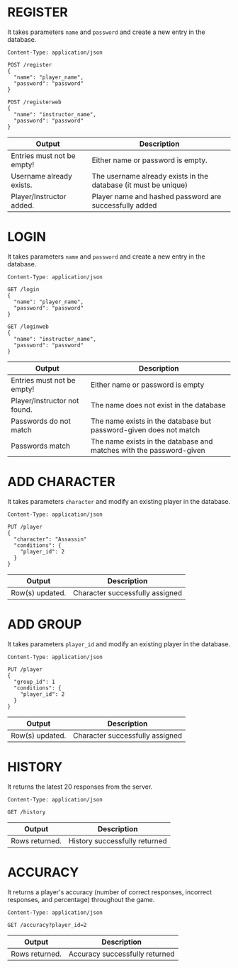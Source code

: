 # REGISTER
It takes parameters `name` and `password` and create a new entry in the database.
```
Content-Type: application/json

POST /register
{
  "name": "player_name",
  "password": "password"
}

POST /registerweb
{
  "name": "instructor_name",
  "password": "password"
}
```
| Output   | Description                            |
| ---------- | -------------------------------------- |
| Entries must not be empty!       | Either name or password is empty.                  |
| Username already exists.     | The username already exists in the database (it must be unique)           |
| Player/Instructor added.     | Player name and hashed password are successfully added   |

# LOGIN
It takes parameters `name` and `password` and create a new entry in the database.
```
Content-Type: application/json

GET /login
{
  "name": "player_name",
  "password": "password"
}

GET /loginweb
{
  "name": "instructor_name",
  "password": "password"
}
```
| Output   | Description                            |
| ---------- | -------------------------------------- |
| Entries must not be empty!       | Either name or password is empty                  |
| Player/Instructor not found.    | The name does not exist in the database           |
| Passwords do not match     | The name exists in the database but password-given does not match   |
| Passwords match     | The name exists in the database and matches with the password-given   |

# ADD CHARACTER
It takes parameters `character` and modify an existing player in the database.
```
Content-Type: application/json

PUT /player
{
  "character": "Assassin"
  "conditions": {
    "player_id": 2
  }
}
```
| Output   | Description                            |
| ---------- | -------------------------------------- |
| Row(s) updated.       | Character successfully assigned                  |

# ADD GROUP
It takes parameters `player_id` and modify an existing player in the database.
```
Content-Type: application/json

PUT /player
{
  "group_id": 1
  "conditions": {
    "player_id": 2
  }
}
```
| Output   | Description                            |
| ---------- | -------------------------------------- |
| Row(s) updated.       | Character successfully assigned                  |

# HISTORY
It returns the latest 20 responses from the server.
```
Content-Type: application/json

GET /history
```
| Output   | Description                            |
| ---------- | -------------------------------------- |
| Rows returned.       | History successfully returned                  |

# ACCURACY
It returns a player's accuracy (number of correct responses, incorrect responses, and percentage) throughout the game.
```
Content-Type: application/json

GET /accuracy?player_id=2

```
| Output   | Description                            |
| ---------- | -------------------------------------- |
| Rows returned.       | Accuracy successfully returned                  |
